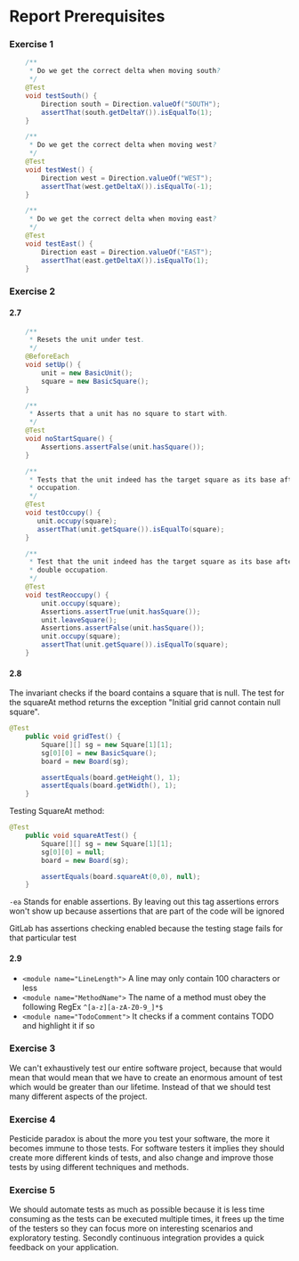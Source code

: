 # Report Prerequisites

### Exercise 1
```java
    /**
     * Do we get the correct delta when moving south?
     */
    @Test
    void testSouth() {
        Direction south = Direction.valueOf("SOUTH");
        assertThat(south.getDeltaY()).isEqualTo(1);
    }

    /**
     * Do we get the correct delta when moving west?
     */
    @Test
    void testWest() {
        Direction west = Direction.valueOf("WEST");
        assertThat(west.getDeltaX()).isEqualTo(-1);
    }

    /**
     * Do we get the correct delta when moving east?
     */
    @Test
    void testEast() {
        Direction east = Direction.valueOf("EAST");
        assertThat(east.getDeltaX()).isEqualTo(1);
    }
```
### Exercise 2

#### 2.7
```java
    /**
     * Resets the unit under test.
     */
    @BeforeEach
    void setUp() {
        unit = new BasicUnit();
        square = new BasicSquare();
    }

    /**
     * Asserts that a unit has no square to start with.
     */
    @Test
    void noStartSquare() {
        Assertions.assertFalse(unit.hasSquare());
    }

    /**
     * Tests that the unit indeed has the target square as its base after
     * occupation.
     */
    @Test
    void testOccupy() {
       unit.occupy(square);
       assertThat(unit.getSquare()).isEqualTo(square);
    }

    /**
     * Test that the unit indeed has the target square as its base after
     * double occupation.
     */
    @Test
    void testReoccupy() {
        unit.occupy(square);
        Assertions.assertTrue(unit.hasSquare());
        unit.leaveSquare();
        Assertions.assertFalse(unit.hasSquare());
        unit.occupy(square);
        assertThat(unit.getSquare()).isEqualTo(square);
    }
```

#### 2.8
The invariant checks if the board contains a square that is null.
The test for the squareAt method returns the exception "Initial grid cannot contain null square".


```java
@Test
    public void gridTest() {
        Square[][] sg = new Square[1][1];
        sg[0][0] = new BasicSquare();
        board = new Board(sg);

        assertEquals(board.getHeight(), 1);
        assertEquals(board.getWidth(), 1);
    }
```

Testing SquareAt method:
```java
@Test
    public void squareAtTest() {
        Square[][] sg = new Square[1][1];
        sg[0][0] = null;
        board = new Board(sg);

        assertEquals(board.squareAt(0,0), null);
    }
```

`-ea` Stands for enable assertions. By leaving out this tag assertions errors won't show up because assertions that are part of the code will be ignored

GitLab has assertions checking enabled because the testing stage fails for that particular test

#### 2.9
- `<module name="LineLength">` A line may only contain 100 characters or less
- `<module name="MethodName">` The name of a method must obey the following RegEx `^[a-z][a-zA-Z0-9_]*$`
- `<module name="TodoComment">` It checks if a comment contains TODO and highlight it if so


### Exercise 3
We can't exhaustively test our entire software project, because that would mean that would mean that we have to create an enormous amount of test which would be greater than our lifetime.
Instead of that we should test many different aspects of the project.

### Exercise 4
Pesticide paradox is about the more you test your software, the more it becomes immune to those tests. 
For software testers it implies they should create more different kinds of tests, and also change and improve those tests by using different techniques and methods.

### Exercise 5
We should automate tests as much as possible because it is less time consuming as the tests can be executed multiple times, 
it frees up the time of the testers so they can focus more on interesting scenarios and exploratory testing. 
Secondly continuous integration provides a quick feedback on your application.